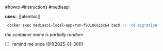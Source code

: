 #howto #instructions #mediaapi

**uses**:: [[alembic]]

```bash
 docker exec mediaapi-local-app-run-f9010601bc64 bash -c 'cd migrations; alembic upgrade head'
```
*the container name is partially random*

- [ ] remind me once (@[[2025-01-30]])